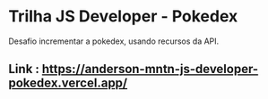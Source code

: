 # Trilha JS Developer - Pokedex
Desafio incrementar a pokedex, usando recursos da API. <br>
## Link : https://anderson-mntn-js-developer-pokedex.vercel.app/
